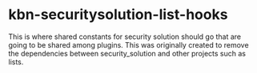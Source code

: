 # kbn-securitysolution-list-hooks

This is where shared constants for security solution should go that are going to be shared among plugins.
This was originally created to remove the dependencies between security_solution and other projects such as lists.


